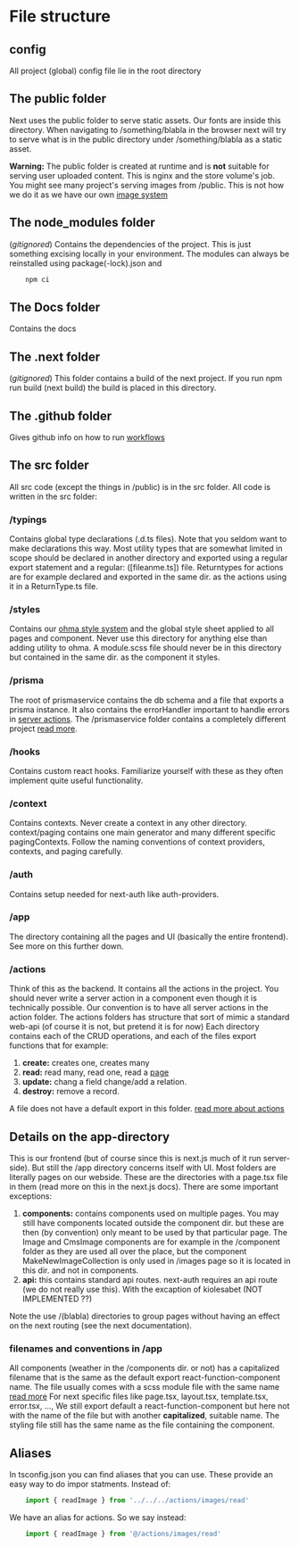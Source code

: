 # File structure

## config
All project (global) config file lie in the root directory

## The public folder
Next uses the public folder to serve static assets. Our fonts are inside this directory. When navigating to /something/blabla in the browser next will try to serve what is in the public directory under /something/blabla as a static asset.

**Warning:** The public folder is created at runtime and is **not** suitable for serving user uploaded content. This is nginx and the store volume's job. You might see many project's serving images from /public. This is not how we do it as we have our own [image system](../Database_and_Store/Image_System.md)

## The node_modules folder
(*gitignored*)
Contains the dependencies of the project. This is just something excising locally in your environment. The modules can always be reinstalled using package(-lock).json and 
```bash
    npm ci
```
## The Docs folder
Contains the docs

## The .next folder
(*gitignored*)
This folder contains a build of the next project. If you run npm run build (next build) the build is placed in this directory.

## The .github folder
Gives github info on how to run [workflows](./Workflows.md)

## The src folder
All src code (except the things in /public) is in the src folder. All code is written in the src folder:
### /typings
Contains global type declarations (.d.ts files). Note that you seldom want to make declarations this way. Most utility types that are somewhat limited in scope should be declared in another directory and exported using a regular export statement and a regular: ([fileanme.ts]) file. Returntypes for actions are for example declared and exported in the same dir. as the actions using it in a ReturnType.ts file.
### /styles
Contains our [ohma style system](./Styling_and_Ohma.md) and the global style sheet applied to all pages and component. Never use this directory for anything else than adding utility to ohma. A module.scss file should never be in this directory but contained in the same dir. as the component it styles.
### /prisma
The root of prismaservice contains the db schema and a file that exports a prisma instance. It also contains the errorHandler important to handle errors in [server actions](./Server_Actions.md). The /prismaservice folder contains a completely different project [read more](../Database_and_Store/Seeding_and_Prismaservice.md).
### /hooks
Contains custom react hooks. Familiarize yourself with these as they often implement quite useful functionality. 
### /context
Contains contexts. Never create a context in any other directory. context/paging contains one main generator and many different specific pagingContexts. Follow the naming conventions of context providers, contexts, and paging carefully.
### /auth
Contains setup needed for next-auth like auth-providers.
### /app
The directory containing all the pages and UI (basically the entire frontend). See more on this further down.
### /actions
Think of this as the backend. It contains all the actions in the project. You should never write a server action in a component even though it is technically possible. Our convention is to have all server actions in the action folder. The actions folders has structure that sort of mimic a standard web-api (of course it is not, but pretend it is for now) Each directory contains each of the CRUD operations, and each of the files export functions that for example:
1. **create:** creates one, creates many
2. **read:** read many, read one, read a [page](./Paging.md)
3. **update:** chang a field change/add a relation.
4. **destroy:** remove a record. 

A file does not have a default export in this folder.
[read more about actions](./Server_Actions.md)

## Details on the app-directory
This is our frontend (but of course since this is next.js much of it run server-side). But still the /app directory concerns itself with UI. Most folders are literally pages on our webside. These are the directories with a page.tsx file in them (read more on this in the next.js docs). There are some important exceptions:
1. **components:** contains components used on multiple pages. You may still have components located outside the component dir. but these are then (by convention) only meant to be used by that particular page. The Image and CmsImage components are for example in the /component folder as they are used all over the place, but the component MakeNewImageCollection is only used in /images page so it is located in this dir. and not in components.
2. **api:** this contains standard api routes. next-auth requires an api route (we do not really use this). With the excaption of kiolesabet (NOT IMPLEMENTED ??)

Note the use /(blabla) directories to group pages without having an effect on the next routing (see the next documentation).
### filenames and conventions in /app
All components (weather in the /components dir. or not) has a capitalized filename that is the same as the default export react-function-component name. The file usually comes with a scss module file with the same name [read more](./Styling_and_Ohma.md)
For next specific files like page.tsx, layout.tsx, template.tsx, error.tsx, ..., We still export default a react-function-component but here not with the name of the file but with another **capitalized**, suitable name. The styling file still has the same name as the file containing the component.
 
## Aliases
In tsconfig.json you can find aliases that you can use. These provide an easy way to do impor statments. Instead of:
```javascript
    import { readImage } from '../../../actions/images/read'
```
We have an alias for actions. So we say instead:
```javascript
    import { readImage } from '@/actions/images/read'
```